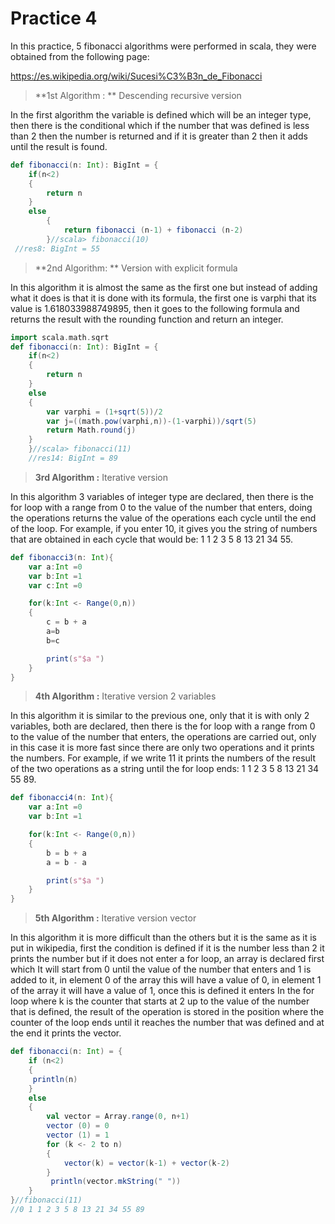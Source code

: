 
# Practice 4

In this practice, 5 fibonacci algorithms were performed in scala, they were obtained from the following page:

https://es.wikipedia.org/wiki/Sucesi%C3%B3n_de_Fibonacci

>**1st Algorithm : ** Descending recursive version

In the first algorithm the variable is defined which will be an integer type, then there is the conditional which if the number that was defined is less than 2 then the number is returned and if it is greater than 2 then it adds until the result is found.

```scala
def fibonacci(n: Int): BigInt = {
    if(n<2)
    {
        return n
    }
    else
        {
            return fibonacci (n-1) + fibonacci (n-2)
        }//scala> fibonacci(10) 
 //res8: BigInt = 55
```
>**2nd Algorithm: ** Version with explicit formula

In this algorithm it is almost the same as the first one but instead of adding what it does is that it is done with its formula, the first one is varphi that its value is 1.618033988749895, then it goes to the following formula and returns the result with the rounding function and return an integer.

```scala
import scala.math.sqrt
def fibonacci(n: Int): BigInt = {
    if(n<2)
    {
        return n
    }
    else
    {
        var varphi = (1+sqrt(5))/2
        var j=((math.pow(varphi,n))-(1-varphi))/sqrt(5)
        return Math.round(j) 
    }
    }//scala> fibonacci(11)
    //res14: BigInt = 89
```

>**3rd Algorithm :**  Iterative version

In this algorithm 3 variables of integer type are declared, then there is the for loop with a range from 0 to the value of the number that enters, doing the operations returns the value of the operations each cycle until the end of the loop.
For example, if you enter 10, it gives you the string of numbers that are obtained in each cycle that would be: 1 1 2 3 5 8 13 21 34 55.

```scala
def fibonacci3(n: Int){
    var a:Int =0
    var b:Int =1
    var c:Int =0

    for(k:Int <- Range(0,n))
    {
        c = b + a 
        a=b
        b=c

        print(s"$a ")
    }
}
```
>**4th Algorithm :**   Iterative version 2 variables

In this algorithm it is similar to the previous one, only that it is with only 2 variables, both are declared, then there is the for loop with a range from 0 to the value of the number that enters, the operations are carried out, only in this case it is more fast since there are only two operations and it prints the numbers.
For example, if we write 11 it prints the numbers of the result of the two operations as a string until the for loop ends: 1 1 2 3 5 8 13 21 34 55 89.

```scala
def fibonacci4(n: Int){
    var a:Int =0
    var b:Int =1

    for(k:Int <- Range(0,n))
    {
        b = b + a
        a = b - a

        print(s"$a ")
    }
}
```
>**5th Algorithm :** Iterative version vector

In this algorithm it is more difficult than the others but it is the same as it is put in wikipedia, first the condition is defined if it is the number less than 2 it prints the number but if it does not enter a for loop, an array is declared first which It will start from 0 until the value of the number that enters and 1 is added to it, in element 0 of the array this will have a value of 0, in element 1 of the array it will have a value of 1, once this is defined it enters In the for loop where k is the counter that starts at 2 up to the value of the number that is defined, the result of the operation is stored in the position where the counter of the loop ends until it reaches the number that was defined and at the end it prints the vector.

```scala
def fibonacci(n: Int) = {
    if (n<2)
    {
     println(n)
    }
    else
    {
        val vector = Array.range(0, n+1)
        vector (0) = 0
        vector (1) = 1
        for (k <- 2 to n)
        {
            vector(k) = vector(k-1) + vector(k-2)
        }
         println(vector.mkString(" "))
    }
}//fibonacci(11)
//0 1 1 2 3 5 8 13 21 34 55 89
```